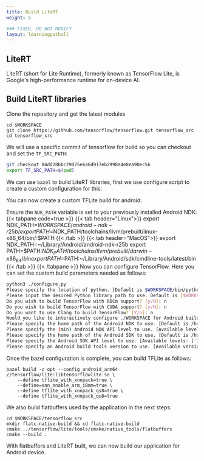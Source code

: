 ```yaml
---
title: Build LiteRT
weight: 5

### FIXED, DO NOT MODIFY
layout: learningpathall
---
```


## LiteRT

LiteRT (short for Lite Runtime), formerly known as TensorFlow Lite, is Google's high-performance runtime for on-device AI.

## Build LiteRT libraries

Clone the repository and get the latest modules

```console
cd $WORKSPACE
git clone https://github.com/tensorflow/tensorflow.git tensorflow_src
cd tensorflow_src
```

We will use a specific commit of tensorflow for build so you can checkout and set the `TF_SRC_PATH`:
```bash
git checkout 84dd28bbc29d75e6a6d917eb2998e4e8ea90ec56
export TF_SRC_PATH=$(pwd)
```

We can use `bazel` to build LiteRT libraries, first we use configure script to create a custom configuration for this:

You can now create a custom TFLite build for android:

Ensure the `NDK_PATH` variable is set to your previously installed Android NDK:
{{< tabpane code=true >}}
  {{< tab header="Linux">}}
export NDK_PATH=$WORKSPACE/android-ndk-r25b/
export PATH=$NDK_PATH/toolchains/llvm/prebuilt/linux-x86_64/bin/:$PATH
  {{< /tab >}}
  {{< tab header="MacOS">}}
export NDK_PATH=~/Library/Android/android-ndk-r25b
export PATH=$PATH:$NDK_PATH/toolchains/llvm/prebuilt/darwin-x86_64/bin
export PATH=$PATH:~/Library/Android/sdk/cmdline-tools/latest/bin
  {{< /tab >}}
{{< /tabpane >}}
Now you can configure TensorFlow. Here you can set the custom build parameters needed as follows:

```bash { output_lines = "2-14" }
python3 ./configure.py
Please specify the location of python. [Default is $WORKSPACE/bin/python3]:
Please input the desired Python library path to use. Default is [$WORKSPACE/lib/python3.10/site-packages]
Do you wish to build TensorFlow with ROCm support? [y/N]: n
Do you wish to build TensorFlow with CUDA support? [y/N]: n
Do you want to use Clang to build TensorFlow? [Y/n]: n
Would you like to interactively configure ./WORKSPACE for Android builds? [y/N]: y
Please specify the home path of the Android NDK to use. [Default is /home/user/Android/Sdk/ndk-bundle]: $NDK_PATH
Please specify the (min) Android NDK API level to use. [Available levels: [16, 17, 18, 19, 21, 22, 23, 24, 26, 27, 28, 29, 30, 31, 32, 33]] [Default is 21]: 30
Please specify the home path of the Android SDK to use. [Default is /home/user/Android/Sdk]:$NDK_PATH
Please specify the Android SDK API level to use. [Available levels: ['31', '33', '34', '35']] [Default is 35]:
Please specify an Android build tools version to use. [Available versions: ['30.0.3', '34.0.0', '35.0.0']] [Default is 35.0.0]:
```

Once the bazel configuration is complete, you can build TFLite as follows:
```console
bazel build -c opt --config android_arm64 //tensorflow/lite:libtensorflowlite.so \
    --define tflite_with_xnnpack=true \
    --define=xnn_enable_arm_i8mm=true \
    --define tflite_with_xnnpack_qs8=true \
    --define tflite_with_xnnpack_qu8=true
```

We also build flatbuffers used by the application in the next steps:
```
cd $WORKSPACE/tensorflow_src
mkdir flatc-native-build && cd flatc-native-build
cmake ../tensorflow/lite/tools/cmake/native_tools/flatbuffers
cmake --build .
```

With flatbuffers and LiteRT built, we can now build our application for Android device.








